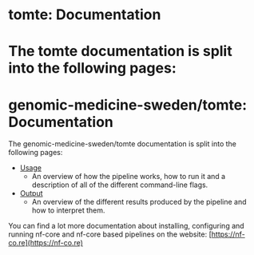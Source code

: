 # tomte: Documentation

# The tomte documentation is split into the following pages:

# genomic-medicine-sweden/tomte: Documentation

The genomic-medicine-sweden/tomte documentation is split into the following pages:

- [Usage](usage.md)
  - An overview of how the pipeline works, how to run it and a description of all of the different command-line flags.
- [Output](output.md)
  - An overview of the different results produced by the pipeline and how to interpret them.

You can find a lot more documentation about installing, configuring and running nf-core and nf-core based pipelines on the website: [https://nf-co.re](https://nf-co.re)
